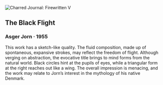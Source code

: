 <div class="artwork-of-the-day">
  <div class="container">
    <div class="img-wrapper">
      <img
        src="https://uploads3.wikiart.org/images/asger-jorn/the-black-flight-1955.jpg!Large.jpg"
        alt="Charred Journal: Firewritten V" />
    </div>
    <div class="artwork-detail">
      <div class="artwork-origin"> 
        <h2 class="artwork-name">The Black Flight</h2>
        <h3 class="artist">
          Asger Jorn
                    ·  1955
        </h3>
      </div>
      <p class="description">
        <span class="artwork-description-text ng-binding" ng-bind-html="viewModel.ArtworkOfTheDay.Description | unsafe">This work has a sketch-like quality. The fluid composition, made up of spontaneous, expansive strokes, may reflect the freedom of flight. Although verging on abstraction, the evocative title brings to mind forms from the natural world. Black circles hint at the pupils of eyes, while a triangular form at the right reaches out like a wing. The overall impression is menacing, and the work may relate to Jorn’s interest in the mythology of his native Denmark.</span>
                        <div class="text-shadow-container" ng-show="showShadow" style=""></div>
      </p>
    </div>
  </div>

</div>
